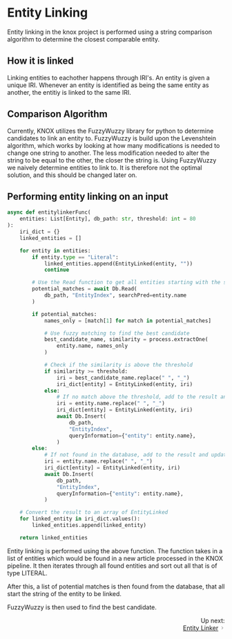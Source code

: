 # Entity Linking

Entity linking in the knox project is performed using a string comparison algorithm to determine the closest comparable entity.

## How it is linked

Linking entities to eachother happens through IRI's. An entity is given a unique IRI. Whenever an entity is identified as being the same entity as another, the entitiy is linked to the same IRI.

## Comparison Algorithm

Currently, KNOX utilizes the FuzzyWuzzy library for python to determine candidates to link an entity to. FuzzyWuzzy is build upon the Levenshtein algorithm, which works by looking at how many modifications is needed to change one string to another. The less modification needed to alter the string to be equal to the other, the closer the string is. Using FuzzyWuzzy we naively determine entities to link to. It is therefore not the optimal solution, and this should be changed later on.

## Performing entity linking on an input

```PYTHON
async def entitylinkerFunc(
    entities: List[Entity], db_path: str, threshold: int = 80
):
    iri_dict = {}
    linked_entities = []

    for entity in entities:
        if entity.type == "Literal":
            linked_entities.append(EntityLinked(entity, ""))
            continue

        # Use the Read function to get all entities starting with the same name
        potential_matches = await Db.Read(
            db_path, "EntityIndex", searchPred=entity.name
        )

        if potential_matches:
            names_only = [match[1] for match in potential_matches]

            # Use fuzzy matching to find the best candidate
            best_candidate_name, similarity = process.extractOne(
                entity.name, names_only
            )

            # Check if the similarity is above the threshold
            if similarity >= threshold:
                iri = best_candidate_name.replace(" ", "_")
                iri_dict[entity] = EntityLinked(entity, iri)
            else:
                # If no match above the threshold, add to the result and update the database
                iri = entity.name.replace(" ", "_")
                iri_dict[entity] = EntityLinked(entity, iri)
                await Db.Insert(
                    db_path,
                    "EntityIndex",
                    queryInformation={"entity": entity.name},
                )
        else:
            # If not found in the database, add to the result and update the database
            iri = entity.name.replace(" ", "_")
            iri_dict[entity] = EntityLinked(entity, iri)
            await Db.Insert(
                db_path,
                "EntityIndex",
                queryInformation={"entity": entity.name},
            )

    # Convert the result to an array of EntityLinked
    for linked_entity in iri_dict.values():
        linked_entities.append(linked_entity)

    return linked_entities
```

Entity linking is performed using the above function. The function takes in a list of entities which would be found in a new article processed in the KNOX pipeline. It then iterates through all found entities and sort out all that is of type LITERAL.

After this, a list of potential matches is then found from the database, that all start the string of the entity to be linked.

FuzzyWuzzy is then used to find the best candidate.

<div style="text-align: right">
    Up next:
    <br>
    <a href="https://github.com/Knox-AAU/PreProcessingLayer_EntityRecognitionAndLinking/blob/main/docs/our-part-of-the-pipeline/pipeline-output.md">Entity Linker</a>
    <span class="pagination_icon__3ocd0"><svg class="with-icon_icon__MHUeb" data-testid="geist-icon" fill="none" height="24" shape-rendering="geometricPrecision" stroke="currentColor" stroke-linecap="round" stroke-linejoin="round" stroke-width="1.5" viewBox="0 0 24 24" width="24" style="color:currentColor;width:11px;height:11px"><path d="M9 18l6-6-6-6"></path></svg></span>
</div>
